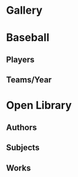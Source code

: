 # Gallery

<script>
  // HHDataList.setGlobalTheme('Wheatgerm');
</script>

# Baseball

## Players

<div id="baseball-players-datalist" class="hh-data-list mt-4"></div>

<script>
  new HHDataList({
    confirm: confirm,
    controlsAreSmall: false,
    fieldColWidth: 'narrow',
    id: 'baseball-players-datalist',
    inclusions: {
      recordsAreNumberedCbx: true,
      showTabDescriptionsCbx: true
    },
    queryParams: {
      fields: { name: 'fields', default: '*' },
      filter: { 
        name: 'filter', 
        default: 'playerid like "xyz%"', 
        // default: 'birthyear is not null and namefirst is not null and namelast is not null', 
        // default: 'birthyear is null',
        placeholder: 'birthyear is not null and namefirst like "John"' },
      order: { name: 'order', default: 'birthyear desc', placeholder: 'birthyear desc, namefirst asc' },
      page: { name: 'page' },
      limit: { name: 'limit', choices: [1, 3, 5, 10, 15, 20, 50, 100], default: 5
      }
    },
    recordColWidth: 'narrow',
    recordFields: [
      { name: 'playerID', label: 'Player ID', isChecked: false },
      { name: 'nameFirst', label: 'First Name', isEditable: true, isRequired: true },
      { name: 'nameLast', label: 'Last Name', isEditable: true, isRequired: true },
      { name: 'nameGiven', label: 'Given Name', isChecked: false, isEditable: true, transform: (value) => {
        if (value === null) {
          return '';
        } else {
          return value;
        }
      }},
      { name: 'birthDay', label: 'Birth Day', isEditable: true },
      { name: 'birthMonth', label: 'Birth Month', isEditable: true },
      { name: 'birthYear', label: 'Birth Year', isEditable: true },
      { name: 'birthCity', label: 'Birth City', isEditable: true },
      { name: 'birthState', label: 'Birth State', isEditable: true },
      { name: 'birthCountry', label: 'Birth Country', isEditable: true },
      { name: 'deathDay', label: 'Death Day', isChecked: false, isEditable: true },
      { name: 'deathMonth', label: 'Death Month', isChecked: false, isEditable: true },
      { name: 'deathYear', label: 'Death Year', isChecked: false, isEditable: true },
      { name: 'deathCity', label: 'Death City', isChecked: false, isEditable: true },
      { name: 'deathState', label: 'Death State', isChecked: false, isEditable: true },
      { name: 'deathCountry', label: 'Death Country', isChecked: false, isEditable: true },
      { name: 'weight', label: 'Weight', isEditable: true },
      { name: 'height', label: 'Height', isEditable: true },
      { name: 'bats', label: 'Bats', isEditable: true },
      { name: 'throws', label: 'Throws', isEditable: true },
      { name: 'debut', label: 'Debut Date', isChecked: false, isEditable: true },
      { name: 'finalGame', label: 'Final Game Date', isChecked: false, isEditable: true },
      { name: 'retroID', label: 'retroID', isChecked: false, isEditable: true },
      { name: 'bbrefID', label: 'bbrefID', isChecked: false, isEditable: true },
    ],
    recordIdField: 'playerID',
    recordParity: true,
    recordsAreExpanded: false,
    recordsAreNumbered: true,
    recordTitle: {
      fields: ['nameFirst', 'nameLast', 'birthYear'],
      format: (f, r) => `${r[f[0]] ? r[f[0]] : ''} ${r[f[1]]} (b. ${r[f[2]] ? r[f[2]] : 'unknown'})`
    },
    reportError: (title, detail) => { reportError(title, detail); },
    reportInfo: (title, detail) => { reportInfo(title, detail); },
    // reportRecordFields: (recordFields) => {
    //   recordFields.forEach(field => {
    //     const t1 = JSON.stringify(field);
    //     const t2 = t1.replace(/"([^"]+)":/g, '$1:');
    //     const t3 = t2.replace(/"/g, "'");      
    //     console.log(t3);
    //   });
    // },
    reportWarning: (type, title, detail) => { reportWarning(type, title, detail); },
    responseHelper: {
      record: (res) => res.data,
      records: (res) => res.data.records,
      numPages: (res, limit) => res.data.metadata.numTotalPages,
      numResponseRecords: (res) => res.data.metadata.numResponseRecords,
      numMatchedRecords: (res) => res.data.metadata.numFilteredRecords,
      numTotalRecords: (res) => res.data.metadata.numTotalRecords
    },
    showTabDescriptions: true,
    tabDescriptions: {
      home: 'Manage baseball player records in the <a href="https://www.seanlahman.com/baseball-archive/statistics/">Lahman Baseball Dataset</a>.',
      search: 'Filter and order records. <a href="/en/docs/rest-api/query-parameters/" target="_blank">Learn more</a>.',
      fields: 'Specify fields to appear in expanded records.',
      new: 'Create a new record.',
      created: 'This is the new record.',
      config: 'Set additional configuration parameters.'
    },
    urls: {
      deleteRecord: (id) => `${getDomain()}/api/baseball/v1/players/${id}`,
      getRecord: (id) => `${getDomain()}/api/baseball/v1/players/${id}`,
      getRecords: `${getDomain()}/api/baseball/v1/players`,
      patchRecord: (id) => `${getDomain()}/api/baseball/v1/players/${id}`,
      postRecord: `${getDomain()}/api/baseball/v1/players`,
      putRecord: (id) => `${getDomain()}/api/baseball/v1/players/${id}`
    }
  });
</script>

## Teams/Year

<div id="baseball-teams-datalist" class="hh-data-list"></div>

<script>
  new HHDataList({
    confirm: confirm,
    id: 'baseball-teams-datalist',
    queryParams: {
      fields: { name: 'fields' },
      filter: { name: 'filter' },
      order: { name: 'order' },
      page: { name: 'page' },
      limit: { name: 'limit' }
    },
    recordFields: [
      { name: 'ID', label: 'ID', isChecked: false },
      { name: 'yearID', label: 'Year' },
      { name: 'lgID', label: 'League ID' },
      { name: 'teamID', label: 'Team ID', isChecked: false },
      { name: 'franchID', label: 'Franchise ID', isChecked: false },
      { name: 'divID', label: 'Division ID', isChecked: false },
      { name: 'teamRank', label: 'Team Rank' },
      { name: 'G', label: 'Games' },
      { name: 'Ghome', label: 'Home Games' },
      { name: 'W', label: 'Wins' },
      { name: 'L', label: 'Losses' },
      { name: 'DivWin', label: 'Division Winner' },
      { name: 'WCWin', label: 'Wildcard Winner', isChecked: false },
      { name: 'LgWin', label: 'League Champion' },
      { name: 'WSWin', label: 'World Series Winner' },
      { name: 'R', label: 'Runs' },
      { name: 'AB', label: 'At Bats' },
      { name: 'H', label: 'Hits' },
      { name: '2B', label: 'Doubles' },
      { name: '3B', label: 'Triples' },
      { name: 'HR', label: 'Homeruns' },
      { name: 'BB', label: 'Walks' },
      { name: 'SO', label: 'Strikeouts' },
      { name: 'SB', label: 'Steals' },
      { name: 'CS', label: 'Caught Stealing' },
      { name: 'HBP', label: 'Hit By Pitch' },
      { name: 'SF', label: 'Sacrifice Flies' }
    ],
    recordIdField: 'ID',
    recordParity: true,
    recordTitle: {
      fields: ['name','yearID'],
      format: (f, r) => `${r[f[0]]} (${r[f[1]]})`
    },
    reportError: (title, detail) => { reportError(title, detail); },
    reportInfo: (title, detail) => { reportInfo(title, detail); },
    reportWarning: (type, title, detail) => { reportWarning(type, title, detail); },
    responseHelper: {
      record: (res) => res.data,
      records: (res) => res.data.records,
      numPages: (res, limit) => res.data.metadata.numTotalPages,
      numResponseRecords: (res) => res.data.metadata.numResponseRecords,
      numMatchedRecords: (res) => res.data.metadata.numFilteredRecords,
      numTotalRecords: (res) => res.data.metadata.numTotalRecords
    },
    url: `${getDomain()}/api/baseball/v1/teams`,
  });
</script>

# Open Library

## Authors

<div id="open-library-authors-datalist" class="hh-data-list"></div>

<script>
  new HHDataList({
    confirm: confirm,
    id: 'open-library-authors-datalist',
    missingFields: {
      include: true,
      placeholder: ''
    },
    queryParams: {
      fields: { name: 'fields', default: '*' },
      filter: { name: 'q', none: '*', default: 'john'},
      order: { name: 'sort' }, 
      offset: { name: 'offset' },
      limit: { name: 'limit', choices: [1, 5, 10, 20, 50, 100], default: 1 }
    },
    recordColWidth: 'narrow',
    recordFields: [
      { name: "key", label: "Key", isChecked: false, colWidth: 'medium' }, 
      { name: "type", label: "Type", isChecked: false, colWidth: 'medium', transform: (value) => value.key }, 
      { name:"name", label:"Name", colWidth: 'medium'},
      { name:"alternate_names", label:"Alternate Names", colWidth: 'medium'},
      { name:"personal_name", label:"Personal Name", isChecked:false, colWidth: 'medium'},
      { name:"title", label:"Title/Status", isChecked:false, colWidth: 'medium'},
      { name:"birth_date", label:"Birth Date", colWidth: 'medium', transform: (value) => 
        new Date(value).toLocaleDateString(window.navigator.language, { year: 'numeric', month: 'long', day: 'numeric' })
      },
      { name:"death_date", label:"Death Date", colWidth: 'medium', transform: (value) => 
        new Date(value).toLocaleDateString(window.navigator.language, { year: 'numeric', month: 'long', day: 'numeric' })
      },
      { name:"bio", label:"Biography", colWidth: 'wide', specialty: { type: 'text' }, transform: (value) => {
        if (typeof value === 'object') {
          return value.value;
        } else {
          return value;
        }
      }}, 
      { name:"wikipedia", label:"Wikipedia", colWidth: 'medium', specialty: { type: 'link' }, transform: (value) => {
        // return value.length ? 'Wikipedia'.link(value) : value;
        return {url: value, title: 'Wikipedia'};
      }},
      { name:"photos", label:"Photos", colWidth: 'medium'},
      { name:"source_records", label:"Source Records", colWidth: 'medium'},
      { name:"remote_ids", label:"Remote IDs", colWidth: 'medium', transform: (value) => {
        const a = [];
        for (const property in value) {
          a.push(`${property}:${value[property]}`);
        }
        return a;
      }},
      { name:"photograph", label:"Photograph", isChecked:false},
      { name:"revision", label:"Revision", isChecked:false},
      { name: "created", label: "Created", isChecked: false, transform: (value) => 
        new Date(value.value).toLocaleDateString(window.navigator.language, { year: 'numeric', month: 'long', day: 'numeric' }) 
      },
      { name: "last_modified", label: "Last Modified", isChecked: false, transform: (value) => 
        new Date(value.value).toLocaleDateString(window.navigator.language, { year: 'numeric', month: 'long', day: 'numeric' }) 
      },
    ],
    recordIdField: 'key',
    recordsAreExpanded: true,
    recordTitle: {
      fields: ['name'],
      format: (f, r) => `${r[f[0]]}`
    },
    reportError: (title, detail) => { reportError(title, detail); },
    reportInfo: (title, detail) => { reportInfo(title, detail); },
    reportWarning: (type, title, detail) => { reportWarning(type, title, detail); },
    responseHelper: {
      record: (res) => res.data,
      records: (res) => res.data.docs,
      numPages: (res, limit) => Math.ceil(res.data.numFound / limit),
      numResponseRecords: (res) => res.data.docs.length,
      numMatchedRecords: (res) => res.data.numFound
    },
    themeName: 'Wheatgerm',
    urls: {
      getRecord: (id) => `https://openlibrary.org/authors/${id}.json`,
      getRecords: `https://openlibrary.org/search/authors.json`
    }
  });
</script>

## Subjects

<div id="open-library-subjects-datalist" class="hh-data-list"></div>

<script>
  new HHDataList({
    confirm: confirm,
    id: 'open-library-subjects-datalist',
    missingFields: {
      include: true,
      placeholder: ''
    },
    queryParams: {
      fields: { name: 'fields', default: '*' },
      filter: { name: 'q', none: '*', default: 'women' },
      order: { name: 'sort' },
      offset: { name: 'offset' },
      limit: { name: 'limit', choices: [1, 5, 10, 20, 50, 100], default: 5 }
    },
    recordFields: [
      { name:"key", label:"Key", isChecked:false, colWidth: 'medium'},
      { name:"subject_type", label:"Type", isChecked:false, colWidth: 'medium'},
      { name:"name", label:"Subject Name", colWidth: 'medium'},
      { name:"work_count", label:"Number of Works", colWidth: 'medium'},
      { name:"works", label:"Sample Works", colWidth: 'wide', transform: (value) => {
        const a = [];
        for (let i of value) { a.push(i.title); }
        return a;
      }}
    ],
    recordIdField: 'key',
    recordsAreExpanded: false,
    recordTitle: {
      fields: ['name'],
      format: (f, r) => `${r[f[0]]}`
    },
    reportError: (title, detail) => { reportError(title, detail); },
    reportInfo: (title, detail) => { reportInfo(title, detail); },
    reportWarning: (type, title, detail) => { reportWarning(type, title, detail); },
    responseHelper: {
      record: (res) => res.data,
      records: (res) => res.data.docs,
      numPages: (res, limit) => Math.ceil(res.data.numFound / limit),
      numResponseRecords: (res) => res.data.docs.length,
      numMatchedRecords: (res) => res.data.numFound
    },
    themeName: 'Wheatgerm',
    urls: {
      getRecord: (id) => `https://openlibrary.org${id}.json`,
      getRecords: `https://openlibrary.org/search/subjects.json`
    }
  });
</script>

## Works

<div id="open-library-works-datalist" class="hh-data-list"></div>

<script>
  new HHDataList({
    confirm: confirm,
    controlsAreSmall: false,
    fieldColWidth: 'narrow',
    id: 'open-library-works-datalist',
    missingFields: {
      include: true,
      placeholder: ''
    },
    queryParams: {
      fields: { name: 'fields', default: '*' },
      filter: { name: 'q', none: '*', default: 'snow' }, // Snow Falling on Cedars, On San Piedro
      order: { name: 'sort' },
      page: { name: 'page' },
      limit: { name: 'limit', choices: [1, 3, 5, 10, 20, 50, 100], default: 1 }
    },
    recordColWidth: 'medium',
    recordFields: [
      { name: "key", label: "Key", isChecked: false }, 
      { name: "type", label: "Type", isChecked: false, transform: (value) => value.key }, 
      { name: "title", label: "Title", isEditable: true, isRequired: true, colWidth: 'wide' }, 
      { name: "subtitle", label: "Subtitle", isChecked: false, isEditable: true, colWidth: 'wide' }, 
      { name: "authors", label: "Authors", specialty: { type: 'endpoint', field: (res) => res.data.name }, transform: (value) => {
        const a = [];
        for (let i of value) { a.push(i.author.key); }
        return a;
      }},
      { name: "first_publish_date", label: "First Published Date", isEditable: true }, 
      { name: "description", label: "Description", isEditable: true, colWidth: 'wide', specialty: {type: 'text', rows: 4 }, transform: (value) => {
        if (typeof value === 'object') {
          return value.value;
        } else {
          return value;
        }
      }},
      { name: "first_sentence", label: "First Sentence", isEditable: true, colWidth: 'wide', specialty: {type: 'text' }, transform: (value) => value.value }, 
      { name: "excerpts", label: "Excerpt", isChecked: false, colWidth: 'wide', specialty: {type: 'text' }, transform: (value) => {
        if(Array.isArray(value) && value.length && typeof value[0] === 'object' && 'excerpt' in value[0]) {
          if(typeof value[0].excerpt === 'string') {
            return value[0].excerpt;
          } else if (typeof value[0].excerpt === 'object' && 'value' in value[0].excerpt) {
            return value[0].excerpt.value;
          } else {
            return '';
          }
        } else {
          return '';
        }
      }},
      { name: "subjects", label: "Subjects"}, 
      { name: "subject_places", label: "Subject Places"},
      { name: "subject_people", label: "Subject People"}, 
      { name: "subject_times", label: "Subject Times" },
      { name: "covers", label: "Covers" }, 
      { name: "links", label: "Links", specialty: {type: 'link' }}, 
      { name: "dewey_number", label: "Dewey Number", isChecked: false, colWidth: 'narrow' }, 
      { name: "revision", label: "Revision", isChecked: false, colWidth: 'narrow' }, 
      { name: "created", label: "Created", isChecked: false, colWidth: 'narrow', transform: (value) => 
        new Date(value.value).toLocaleDateString(window.navigator.language, { year: 'numeric', month: 'long', day: 'numeric' }) 
      },
      { name: "last_modified", label: "Last Modified", isChecked: false, colWidth: 'narrow', transform: (value) => 
        new Date(value.value).toLocaleDateString(window.navigator.language, { year: 'numeric', month: 'long', day: 'numeric' }) 
      }
    ],
    recordIdField: 'key',
    recordsAreExpanded: true,
    recordTitle: {
      fields: ['title'],
      format: (f, r) => `${r[f[0]]}`
    },
    reportError: (title, detail) => { reportError(title, detail); },
    reportInfo: (title, detail) => { reportInfo(title, detail); },
    // reportRecordFields: (recordFields) => {
    //   recordFields.forEach(field => {
    //     const t1 = JSON.stringify(field);
    //     const t2 = t1.replace(/"([^"]+)":/g, '$1:');
    //     const t3 = t2.replace(/"/g, "'");      
    //     console.log(t3);
    //   });
    // },
    reportWarning: (type, title, detail) => { reportWarning(type, title, detail); },
    responseHelper: {
      record: (res) => res.data,
      records: (res) => res.data.docs,
      numPages: (res, limit) => Math.ceil(res.data.numFound / limit),
      numResponseRecords: (res) => res.data.docs.length,
      numMatchedRecords: (res) => res.data.numFound
    },
    themeName: 'Wheatgerm',
    urls: {
      getRecord: (id) => `https://openlibrary.org${id}.json`,
      getRecords: `https://openlibrary.org/search.json`
    }
  });
</script>
